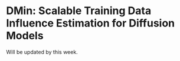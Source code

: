 # DMin: Scalable Training Data Influence Estimation for Diffusion Models

Will be updated by this week.
